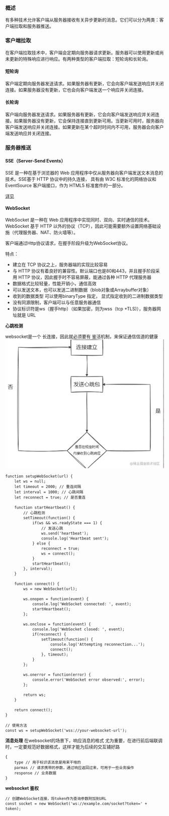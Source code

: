 ### 概述

有多种技术允许客户端从服务器接收有关异步更新的消息。它们可以分为两类：客户端拉取和服务器推送。

### 客户端拉取

在客户端拉取技术中，客户端会定期向服务器请求更新。服务器可以使用更新或尚未更新的特殊响应进行响应。有两种类型的客户端拉取：短轮询和长轮询。

#### 短轮询

客户端定期向服务器发送请求。如果服务器有更新，它会向客户端发送响应并关闭连接。如果服务器没有更新，它也会向客户端发送一个响应并关闭连接。

#### 长轮询

客户端向服务器发送请求。如果服务器有更新，它会向客户端发送响应并关闭连接。如果服务器没有更新，它会保持连接直到更新可用。当更新可用时，服务器向客户端发送响应并关闭连接。如果更新在某个超时时间内不可用，服务器会向客户端发送响应并关闭连接。

### 服务器推送

#### SSE（Server-Send Events）

SSE 是一种在基于浏览器的 Web 应用程序中仅从服务器向客户端发送文本消息的技术。SSE基于 HTTP 协议中的持久连接， 具有由 W3C 标准化的网络协议和 EventSource 客户端接口，作为 HTML5 标准套件的一部分。

[详见](../../Language/HTML/服务器发送事件SSE.md)

#### WebSocket

WebSocket 是一种在 Web 应用程序中实现同时、双向、实时通信的技术。WebSocket 基于 HTTP 以外的协议（TCP），因此可能需要额外设置网络基础设施（代理服务器、NAT、防火墙等）。

客户端通过Http协议请求，在握手阶段升级为WebSocket协议。

特点：

- 建立在 TCP 协议之上，服务器端的实现比较容易
- 与 HTTP 协议有着良好的兼容性。默认端口也是80和443，并且握手阶段采用 HTTP 协议，因此握手时不容易屏蔽，能通过各种 HTTP 代理服务器
- 数据格式比较轻量，性能开销小，通信高效
- 可以发送文本，也可以发送二进制数据（blob对象或Arraybuffer对象）
- 收到的数据类型 可以使用binaryType 指定， 显式指定收到的二进制数据类型
- 没有同源限制，客户端可以与任意服务器通信
- 协议标识符是ws（握手http）（如果加密，则为wss（tcp +TLS)），服务器网址就是 URL

**心跳检测**

websocket是一个 长连接，因此就必须要有 鉴活机制，来保证通信信道的健康
![心跳检测](images/003.png)

```
function setupWebSocket(url) {
    let ws = null;
    let timeout = 2000; // 重连间隔
    let interval = 1000; // 心跳间隔
    let reconnect = true; // 是否重连
 
    function startHeartbeat() {
        // 心跳检测
        setTimeout(function() {
            if(ws && ws.readyState === 1) {
                // 发送心跳
                ws.send('heartbeat');
                console.log('Heartbeat sent');
            } else {
                reconnect = true;
                ws = connect();
            }
            startHeartbeat();
        }, interval);
    }
 
    function connect() {
        ws = new WebSocket(url);
 
        ws.onopen = function(event) {
            console.log('WebSocket connected: ', event);
            startHeartbeat();
        };
 
        ws.onclose = function(event) {
            console.log('WebSocket closed: ', event);
            if(reconnect) {
                setTimeout(function() {
                    console.log('Attempting reconnection...');
                    connect();
                }, timeout);
            }
        };
 
        ws.onerror = function(error) {
            console.error('WebSocket error observed:', error);
        };
 
        return ws;
    }
 
    return connect();
}
 
// 使用方法
const ws = setupWebSocket('wss://your-websocket-url');
```

**消息处理**
在websocket的场景下，响应消息的格式 尤为重要，在进行前后端联调时，一定要规范好数据格式，这样才能为后续的交互铺好路
```
{
    type // 用于标识该消息是用来干啥的
    parmas // 请求携带的参数，通过响应返回过来，可用于一些业务操作
    response // 业务数据 
}
```

**websocket 鉴权**

```
// 创建WebSocket连接，将token作为查询参数附加到URL
const socket = new WebSocket('ws://example.com/socket?token=' + token);
```
